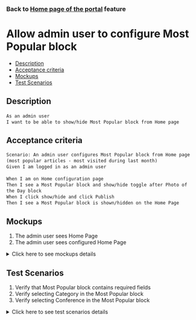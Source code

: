 ### Back to [Home page of the portal](/../../) feature

# Allow admin user to configure Most Popular block

- [Description](#description)
- [Acceptance criteria](#acceptance-criteria)
- [Mockups](#mockups)
- [Test Scenarios](#test-scenarios)

## Description

    As an admin user
    I want to be able to show/hide Most Popular block from Home page

## Acceptance criteria

    Scenario: An admin user configures Most Popular block from Home page
    (most popular articles - most visited during last month)
    Given I am logged in as an admin user

    When I am on Home configuration page
    Then I see a Most Popular block and show/hide toggle after Photo of the Day block
    When I click show/hide and click Publish
    Then I see a Most Popular block is shown/hidden on the Home Page

## Mockups

1. The admin user sees Home Page 
2. The admin user sees configured Home Page

<details>
  <summary>Click here to see mockups details</summary>

**1. The admin user sees Home Page:**

![Home Page](/products/sport_news_portal/web_application_features/home_page/images/home_page_admin_side_empty.png)

**2. The admin user sees configured Home Page:**

![Home Page](/products/sport_news_portal/web_application_features/home_page/images/home_page_admin_side.png)

</details>

## Test Scenarios

1. Verify that Most Popular block contains required fields
2. Verify selecting Category in the Most Popular block
3. Verify selecting Conference in the Most Popular block

<details>
  <summary>Click here to see test scenarios details</summary>

### **#1. Verify that Most Popular block contains required fields**

|#|Steps|Expected Result
------|-------|----------
|1|Go to Sport News site|
|2|Log into your admin account|
|3|Verify the Most Popular block fields|Most Popular block contains next fields:<br> - Category - contains a list of all sport categories<br> - Conference - contains a list of all conferences<br> - Team - contains a list of all teams

### **#2. Verify selecting Category in the Most Popular block**

|#|Steps|Expected Result
------|-------|----------
|1|Go to Sport News site|
|2|Log into your admin account|
|3|Verify the Most Popular block fields|
|4|Сhose sport category|
|5|Verify if conference dropdown is updated|Category dropdown is updated with conferences from a selected Category

### **#3. Verify selecting Conference in the Most Popular block**

|#|Steps|Expected Result
------|-------|----------
|1|Go to Sport News site|
|2|Log into your admin account|
|3|Verify the Most Popular block fields|
|4|Сhose Conference|
|5|Verify if conference dropdown is updated|Team dropdown is updated with teams related to a selected Conference

</details>

